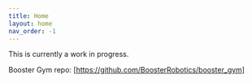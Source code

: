 ```yaml
---
title: Home
layout: home
nav_order: -1
---
```


This is currently a work in progress.

Booster Gym repo: [https://github.com/BoosterRobotics/booster_gym]
